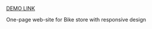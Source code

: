 [DEMO LINK](https://yaro-bey.github.io/landing_mybike/) 

One-page web-site for Bike store with responsive design
